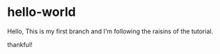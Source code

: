 # hello-world
Hello,
This is my first branch and I'm following the raisins of the tutorial.

thankful!
